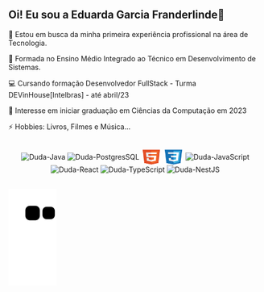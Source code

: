## Oi! Eu sou a Eduarda Garcia Franderlinde👋

🔭 Estou em busca da minha primeira experiência profissional na área de Tecnologia.

👯 Formada no Ensino Médio Integrado ao Técnico em Desenvolvimento de Sistemas.

💻 Cursando formação Desenvolvedor FullStack - Turma DEVinHouse[Intelbras] - até abril/23

🌱 Interesse em iniciar graduação em Ciências da Computação em 2023

⚡ Hobbies: Livros, Filmes e Música...


<div style="display: inline_block" align="center"><br>
  <img align="center" alt="Duda-Java" height="30" width="40" src="https://cdn.jsdelivr.net/gh/devicons/devicon/icons/java/java-original.svg">
  <img align="center" alt="Duda-PostgresSQL" height="30" width="40" src="https://cdn.jsdelivr.net/gh/devicons/devicon/icons/postgresql/postgresql-original.svg">
  <img align="center" alt="Duda-HTML" height="30" width="40" src="https://raw.githubusercontent.com/devicons/devicon/master/icons/html5/html5-original.svg">
  <img align="center" alt="Duda-CSS" height="30" width="40" src="https://raw.githubusercontent.com/devicons/devicon/master/icons/css3/css3-original.svg">
  <img align="center" alt="Duda-JavaScript" height="30" width="40" src="https://cdn.jsdelivr.net/gh/devicons/devicon/icons/javascript/javascript-original.svg">
  <img align="center" alt="Duda-React" height="30" width="40" src="https://cdn.jsdelivr.net/gh/devicons/devicon/icons/react/react-original.svg">
  <img align="center" alt="Duda-TypeScript" height="30" width="40" src="https://cdn.jsdelivr.net/gh/devicons/devicon/icons/typescript/typescript-original.svg">
  <img align="center" alt="Duda-NestJS" height="30" width="40" src="https://cdn.jsdelivr.net/gh/devicons/devicon/icons/nestjs/nestjs-plain.svg">
  
</div>

##

 ![Snake animation](https://github.com/DudaFranderlinde/DudaFranderlinde/blob/output/github-contribution-grid-snake.svg)
